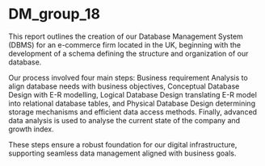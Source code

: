 # DM_group_18

This report outlines the creation of our Database Management System (DBMS) for an e-commerce firm located in the UK, beginning with the development of a schema defining the structure and organization of our database. 

Our process involved four main steps: Business requirement Analysis to align database needs with business objectives, Conceptual Database Design with E-R modelling, Logical Database Design translating E-R model into relational database tables, and Physical Database Design determining storage mechanisms and efficient data access methods. Finally, advanced data analysis is used to analyse the current state of the company and growth index. 

These steps ensure a robust foundation for our digital infrastructure, supporting seamless data management aligned with business goals.
